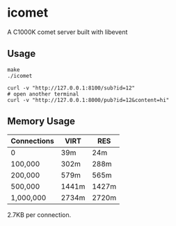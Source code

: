icomet
======

A C1000K comet server built with libevent

## Usage

```shell
make
./icomet

curl -v "http://127.0.0.1:8100/sub?id=12"
# open another terminal
curl -v "http://127.0.0.1:8000/pub?id=12&content=hi"
```

## Memory Usage

| Connections | VIRT | RES |
| ----------- | ---- | --- |
| 0 | 39m | 24m |
| 100,000 | 302m | 288m |
| 200,000 | 579m |565m |
| 500,000 | 1441m | 1427m |
| 1,000,000 | 2734m | 2720m |

2.7KB per connection.
